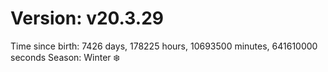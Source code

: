 # Version: v20.3.29
Time since birth: 7426 days, 178225 hours, 10693500 minutes, 641610000 seconds
Season: Winter ❄️
